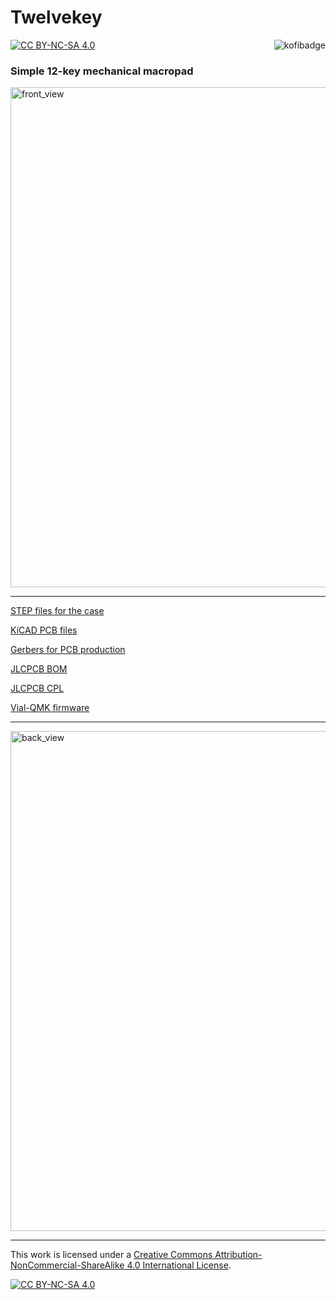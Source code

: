 # Twelvekey

[![CC BY-NC-SA 4.0][cc-by-nc-sa-shield]][cc-by-nc-sa]<a href="https://ko-fi.com/kb_elmo"><img src="https://i.imgur.com/9T0bvqO.png" alt="kofibadge" align="right"/></a>

### Simple 12-key mechanical macropad

<img src="https://i.imgur.com/59sSO8k.jpg" alt="front_view" width="800"/>

---

[STEP files for the case](case/)

[KiCAD PCB files](pcb/)

[Gerbers for PCB production](pcb/fab/twelvekey.zip)

[JLCPCB BOM](pcb/fab/twelvekey_bom_jlc.csv)

[JLCPCB CPL](pcb/fab/twelvekey_cpl_jlc.csv)

[Vial-QMK firmware](firmware/vial-qmk)

---

<img src="https://i.imgur.com/RWHi4zo.jpg" alt="back_view" width="800"/>

---

This work is licensed under a
[Creative Commons Attribution-NonCommercial-ShareAlike 4.0 International License][cc-by-nc-sa].

[![CC BY-NC-SA 4.0][cc-by-nc-sa-image]][cc-by-nc-sa]

[cc-by-nc-sa]: http://creativecommons.org/licenses/by-nc-sa/4.0/
[cc-by-nc-sa-image]: https://licensebuttons.net/l/by-nc-sa/4.0/88x31.png
[cc-by-nc-sa-shield]: https://img.shields.io/badge/License-CC%20BY--NC--SA%204.0-lightgrey.svg
